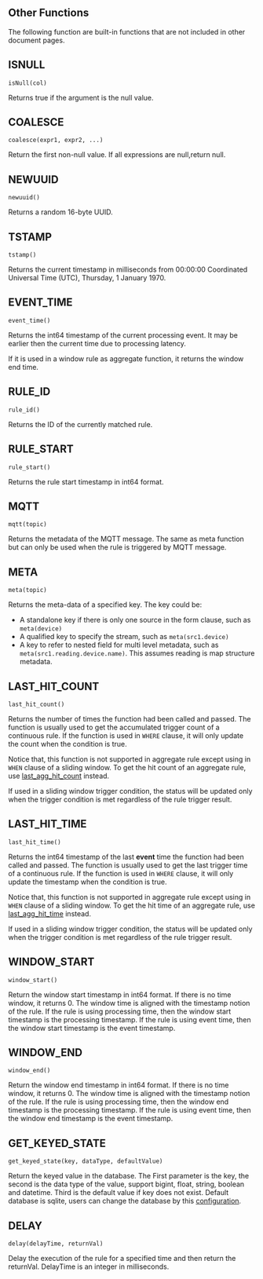 ## Other Functions

The following function are built-in functions that are not included in other document pages.

## ISNULL

```text
isNull(col)
```

Returns true if the argument is the null value.

## COALESCE

```text
coalesce(expr1, expr2, ...)
```

Return the first non-null value. If all expressions are null,return null.

## NEWUUID

```text
newuuid()
```

Returns a random 16-byte UUID.

## TSTAMP

```text
tstamp()
```

Returns the current timestamp in milliseconds from 00:00:00 Coordinated Universal Time (UTC), Thursday, 1 January 1970.

## EVENT_TIME

```text
event_time()
```

Returns the int64 timestamp of the current processing event.
It may be earlier then the current time due to processing
latency.

If it is used in a window rule as aggregate function, it returns the window end time.

## RULE_ID

```text
rule_id()
```

Returns the ID of the currently matched rule.

## RULE_START

```text
rule_start()
```

Returns the rule start timestamp in int64 format.

## MQTT

```text
mqtt(topic)
```

Returns the metadata of the MQTT message. The same as meta function but can only be used when the rule is triggered by
MQTT message.

## META

```text
meta(topic)
```

Returns the meta-data of a specified key. The key could be:

- A standalone key if there is only one source in the form clause, such as `meta(device)`
- A qualified key to specify the stream, such as `meta(src1.device)`
- A key to refer to nested field for multi level metadata, such as `meta(src1.reading.device.name)`. This assumes
  reading is map structure metadata.

## LAST_HIT_COUNT

```text
last_hit_count()
```

Returns the number of times the function had been called and passed.
The function is usually used to get the accumulated trigger count of a continuous rule.
If the function is used in `WHERE` clause, it will only update the count when the condition is true.

Notice that, this function is not supported in aggregate rule except using in `WHEN` clause of a sliding window.
To get the hit count of an aggregate rule, use [last_agg_hit_count](./aggregate_functions.md#last_agg_hit_count) instead.

If used in a sliding window trigger condition,
the status will be updated only when the trigger condition is met regardless of the rule trigger result.

## LAST_HIT_TIME

```text
last_hit_time()
```

Returns the int64 timestamp of the last **event** time the function had been called and passed.
The function is usually used to get the last trigger time of a continuous rule.
If the function is used in `WHERE` clause, it will only update the timestamp when the condition is true.

Notice that, this function is not supported in aggregate rule except using in `WHEN` clause of a sliding window.
To get the hit time of an aggregate rule, use [last_agg_hit_time](./aggregate_functions.md#last_agg_hit_time) instead.

If used in a sliding window trigger condition,
the status will be updated only when the trigger condition is met regardless of the rule trigger result.

## WINDOW_START

```text
window_start()
```

Return the window start timestamp in int64 format. If there is no time window, it returns 0. The window time is aligned
with the timestamp notion of the rule. If the rule is using processing time, then the window start timestamp is the
processing timestamp. If the rule is using event time, then the window start timestamp is the event timestamp.

## WINDOW_END

```text
window_end()
```

Return the window end timestamp in int64 format. If there is no time window, it returns 0. The window time is aligned
with the timestamp notion of the rule. If the rule is using processing time, then the window end timestamp is the
processing timestamp. If the rule is using event time, then the window end timestamp is the event timestamp.

## GET_KEYED_STATE

```text
get_keyed_state(key, dataType, defaultValue)
```

Return the keyed value in the database. The First parameter is the key, the second is the data type of the value,
support bigint, float, string, boolean and datetime. Third is the default value if key does not exist. Default database
is sqlite, users can change the database by
this [configuration](../../configuration/global_configurations.md#external-state).

## DELAY

```text
delay(delayTime, returnVal)
```

Delay the execution of the rule for a specified time and then return the returnVal. DelayTime is an integer in
milliseconds.
